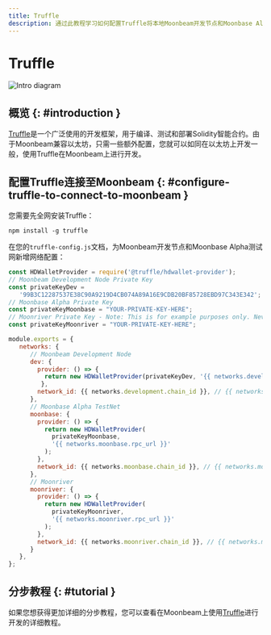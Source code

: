 ```yaml
---
title: Truffle
description: 通过此教程学习如何配置Truffle将本地Moonbeam开发节点和Moonbase Alpha测试网作为网络用于测试和部署Solidity智能合约。
---
```


# Truffle

![Intro diagram](/images/legacy/trufflebox/integrations-trufflebox-banner.png)

## 概览 {: #introduction }

[Truffle](https://www.trufflesuite.com/truffle)是一个广泛使用的开发框架，用于编译、测试和部署Solidity智能合约。由于Moonbeam兼容以太坊，只需一些额外配置，您就可以如同在以太坊上开发一般，使用Truffle在Moonbeam上进行开发。

## 配置Truffle连接至Moonbeam {: #configure-truffle-to-connect-to-moonbeam }

您需要先全网安装Truffle：

```
npm install -g truffle
```

在您的`truffle-config.js`文档，为Moonbeam开发节点和Moonbase Alpha测试网新增网络配置：

```javascript
const HDWalletProvider = require('@truffle/hdwallet-provider');
// Moonbeam Development Node Private Key
const privateKeyDev =
   '99B3C12287537E38C90A9219D4CB074A89A16E9CDB20BF85728EBD97C343E342';
// Moonbase Alpha Private Key
const privateKeyMoonbase = "YOUR-PRIVATE-KEY-HERE";
// Moonriver Private Key - Note: This is for example purposes only. Never store your private keys in a JavaScript file.
const privateKeyMoonriver = "YOUR-PRIVATE-KEY-HERE";

module.exports = {
   networks: {
      // Moonbeam Development Node
      dev: {
        provider: () => {
          return new HDWalletProvider(privateKeyDev, '{{ networks.development.rpc_url }}')
         },
        network_id: {{ networks.development.chain_id }}, // {{ networks.development.hex_chain_id }} in hex,
      },
      // Moonbase Alpha TestNet
      moonbase: {
        provider: () => {
          return new HDWalletProvider(
            privateKeyMoonbase,
            '{{ networks.moonbase.rpc_url }}'
          );
        },
        network_id: {{ networks.moonbase.chain_id }}, // {{ networks.moonbase.hex_chain_id }} in hex,
      },
      // Moonriver
      moonriver: {
        provider: () => {
          return new HDWalletProvider(
            privateKeyMoonriver,
            '{{ networks.moonriver.rpc_url }}'
          );
        },
        network_id: {{ networks.moonriver.chain_id }}, // {{ networks.moonriver.hex_chain_id }} in hex,
      }
   },
};
```


## 分步教程 {: #tutorial }

如果您想获得更加详细的分步教程，您可以查看在Moonbeam上使用[Truffle](/builders/interact/truffle/)进行开发的详细教程。

